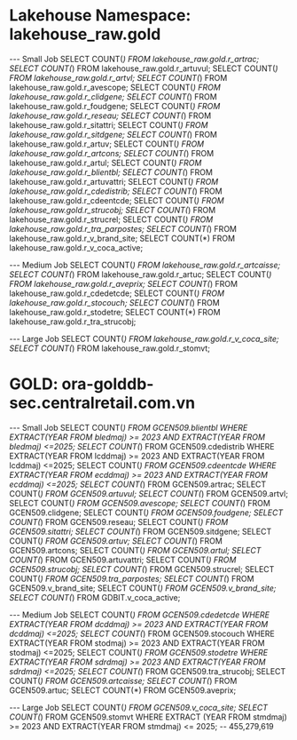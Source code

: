# Lakehouse Namespace: lakehouse_raw.gold                                        
--- Small Job
SELECT COUNT(*) FROM lakehouse_raw.gold.r_artrac;
SELECT COUNT(*) FROM lakehouse_raw.gold.r_artuvul;
SELECT COUNT(*) FROM lakehouse_raw.gold.r_artvl;
SELECT COUNT(*) FROM lakehouse_raw.gold.r_avescope;
SELECT COUNT(*) FROM lakehouse_raw.gold.r_clidgene;
SELECT COUNT(*) FROM lakehouse_raw.gold.r_foudgene;
SELECT COUNT(*) FROM lakehouse_raw.gold.r_reseau;
SELECT COUNT(*) FROM lakehouse_raw.gold.r_sitattri;
SELECT COUNT(*) FROM lakehouse_raw.gold.r_sitdgene;
SELECT COUNT(*) FROM lakehouse_raw.gold.r_artuv;
SELECT COUNT(*) FROM lakehouse_raw.gold.r_artcons;
SELECT COUNT(*) FROM lakehouse_raw.gold.r_artul;
SELECT COUNT(*) FROM lakehouse_raw.gold.r_blientbl;
SELECT COUNT(*) FROM lakehouse_raw.gold.r_artuvattri;
SELECT COUNT(*) FROM lakehouse_raw.gold.r_cdedistrib;
SELECT COUNT(*) FROM lakehouse_raw.gold.r_cdeentcde;
SELECT COUNT(*) FROM lakehouse_raw.gold.r_strucobj;
SELECT COUNT(*) FROM lakehouse_raw.gold.r_strucrel;
SELECT COUNT(*) FROM lakehouse_raw.gold.r_tra_parpostes;
SELECT COUNT(*) FROM lakehouse_raw.gold.r_v_brand_site;
SELECT COUNT(*) FROM lakehouse_raw.gold.r_v_coca_active;

--- Medium Job
SELECT COUNT(*) FROM lakehouse_raw.gold.r_artcaisse;
SELECT COUNT(*) FROM lakehouse_raw.gold.r_artuc;
SELECT COUNT(*) FROM lakehouse_raw.gold.r_aveprix;
SELECT COUNT(*) FROM lakehouse_raw.gold.r_cdedetcde;
SELECT COUNT(*) FROM lakehouse_raw.gold.r_stocouch;
SELECT COUNT(*) FROM lakehouse_raw.gold.r_stodetre;
SELECT COUNT(*) FROM lakehouse_raw.gold.r_tra_strucobj;


--- Large Job
SELECT COUNT(*) FROM lakehouse_raw.gold.r_v_coca_site;
SELECT COUNT(*) FROM lakehouse_raw.gold.r_stomvt;


# GOLD: ora-golddb-sec.centralretail.com.vn

--- Small Job
SELECT COUNT(*) FROM GCEN509.blientbl WHERE EXTRACT(YEAR FROM bledmaj) >= 2023 AND EXTRACT(YEAR FROM bledmaj) <=2025;
SELECT COUNT(*) FROM GCEN509.cdedistrib WHERE EXTRACT(YEAR FROM lcddmaj) >= 2023 AND EXTRACT(YEAR FROM lcddmaj) <=2025;
SELECT COUNT(*) FROM GCEN509.cdeentcde WHERE EXTRACT(YEAR FROM ecddmaj) >= 2023 AND EXTRACT(YEAR FROM ecddmaj) <=2025;
SELECT COUNT(*) FROM GCEN509.artrac;
SELECT COUNT(*) FROM GCEN509.artuvul;
SELECT COUNT(*) FROM GCEN509.artvl;
SELECT COUNT(*) FROM GCEN509.avescope;
SELECT COUNT(*) FROM GCEN509.clidgene;
SELECT COUNT(*) FROM GCEN509.foudgene;
SELECT COUNT(*) FROM GCEN509.reseau;
SELECT COUNT(*) FROM GCEN509.sitattri;
SELECT COUNT(*) FROM GCEN509.sitdgene;
SELECT COUNT(*) FROM GCEN509.artuv;
SELECT COUNT(*) FROM GCEN509.artcons;
SELECT COUNT(*) FROM GCEN509.artul;
SELECT COUNT(*) FROM GCEN509.artuvattri;
SELECT COUNT(*) FROM GCEN509.strucobj;
SELECT COUNT(*) FROM GCEN509.strucrel;
SELECT COUNT(*) FROM GCEN509.tra_parpostes;
SELECT COUNT(*) FROM GCEN509.v_brand_site;
SELECT COUNT(*) FROM GCEN509.v_brand_site;
SELECT COUNT(*) FROM GDBIT.v_coca_active;

--- Medium Job
SELECT COUNT(*) FROM GCEN509.cdedetcde WHERE EXTRACT(YEAR FROM dcddmaj) >= 2023 AND EXTRACT(YEAR FROM dcddmaj) <=2025;
SELECT COUNT(*) FROM GCEN509.stocouch WHERE EXTRACT(YEAR FROM stodmaj) >= 2023 AND EXTRACT(YEAR FROM stodmaj) <=2025;
SELECT COUNT(*) FROM GCEN509.stodetre WHERE EXTRACT(YEAR FROM sdrdmaj) >= 2023 AND EXTRACT(YEAR FROM sdrdmaj) <=2025;
SELECT COUNT(*) FROM GCEN509.tra_strucobj;
SELECT COUNT(*) FROM GCEN509.artcaisse;
SELECT COUNT(*) FROM GCEN509.artuc;
SELECT COUNT(*) FROM GCEN509.aveprix;

--- Large Job
SELECT COUNT(*) FROM GCEN509.v_coca_site;
SELECT COUNT(*) FROM GCEN509.stomvt WHERE EXTRACT (YEAR FROM stmdmaj) >= 2023 AND EXTRACT(YEAR FROM stmdmaj) <= 2025; -- 455,279,619